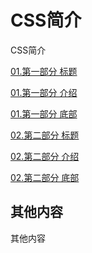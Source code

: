 # CSS简介

CSS简介

<div class="card-container">
  <a href="css/01.第一部分/01.第一部分第一章" class="docs-card" title="01.第一部分 提示">
    <section>01.第一部分 标题</section>
    <p>01.第一部分 介绍</p>
    <p class="card-footer">01.第一部分 底部</p>
  </a>
  <a href="css/02.第二部分/01.第二部分第一章" class="docs-card" title="02.第二部分 提示">
    <section>02.第二部分 标题</section>
    <p>02.第二部分 介绍</p>
    <p class="card-footer">02.第二部分 底部</p>
  </a>
</div>

## 其他内容

其他内容




